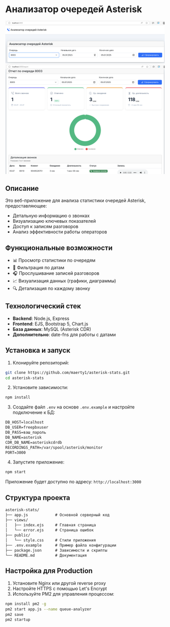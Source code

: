 # Анализатор очередей Asterisk

![Главный экран приложения](https://raw.githubusercontent.com/maerty1/asterisk-stats/refs/heads/main/screen/screen1.png)
![Экран статистики](https://raw.githubusercontent.com/maerty1/asterisk-stats/refs/heads/main/screen/screen2.png)

## Описание

Это веб-приложение для анализа статистики очередей Asterisk, предоставляющее:
- Детальную информацию о звонках
- Визуализацию ключевых показателей
- Доступ к записям разговоров
- Анализ эффективности работы операторов

## Функциональные возможности

- 📊 Просмотр статистики по очередям
- 📅 Фильтрация по датам
- 🎧 Прослушивание записей разговоров
- 📈 Визуализация данных (графики, диаграммы)
- 🔍 Детализация по каждому звонку

## Технологический стек

- **Backend**: Node.js, Express
- **Frontend**: EJS, Bootstrap 5, Chart.js
- **База данных**: MySQL (Asterisk CDR)
- **Дополнительно**: date-fns для работы с датами

## Установка и запуск

1. Клонируйте репозиторий:
```bash
git clone https://github.com/maerty1/asterisk-stats.git
cd asterisk-stats
```

2. Установите зависимости:
```bash
npm install
```

3. Создайте файл `.env` на основе `.env.example` и настройте подключение к БД:
```env
DB_HOST=localhost
DB_USER=freepbxuser
DB_PASS=ваш_пароль
DB_NAME=asterisk
CDR_DB_NAME=asteriskcdrdb
RECORDINGS_PATH=/var/spool/asterisk/monitor
PORT=3000
```

4. Запустите приложение:
```bash
npm start
```

Приложение будет доступно по адресу: `http://localhost:3000`

## Структура проекта

```
asterisk-stats/
├── app.js            # Основной серверный код
├── views/
│   ├── index.ejs     # Главная страница
│   └── error.ejs     # Страница ошибок
├── public/
│   └── style.css     # Стили приложения
├── .env.example      # Пример файла конфигурации
├── package.json      # Зависимости и скрипты
└── README.md         # Документация
```

## Настройка для Production

1. Установите Nginx или другой reverse proxy
2. Настройте HTTPS с помощью Let's Encrypt
3. Используйте PM2 для управления процессом:
```bash
npm install pm2 -g
pm2 start app.js --name queue-analyzer
pm2 save
pm2 startup
```
